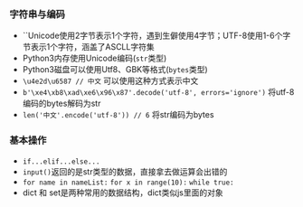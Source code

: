 ### 字符串与编码

* ``Unicode使用2字节表示1个字符，遇到生僻使用4字节；UTF-8使用1-6个字节表示1个字符，涵盖了ASCLL字符集
* Python3内存使用Unicode编码(`str`类型)
* Python3磁盘可以使用Utf8、GBK等格式(`bytes`类型)
* `\u4e2d\u6587 // 中文` 可以使用这种方式表示中文
* `b'\xe4\xb8\xad\xe6\x96\x87'.decode('utf-8', errors='ignore')` 将utf-8编码的bytes解码为str
* `len('中文'.encode('utf-8')) // 6` 将str编码为bytes

### 基本操作

* `if...elif...else...`
* `input()`返回的是str类型的数据，直接拿去做运算会出错的
* `for name in nameList:` `for x in range(10):` `while true:`
* dict 和 set是两种常用的数据结构，dict类似js里面的对象

